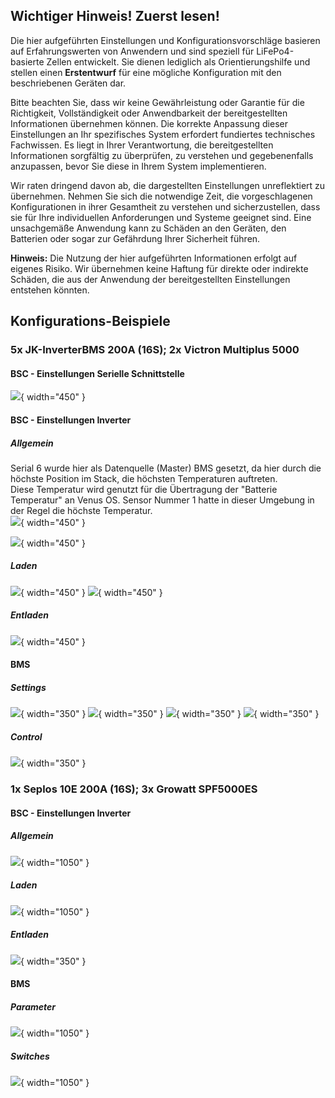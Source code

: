 ## Wichtiger Hinweis! Zuerst lesen!
Die hier aufgeführten Einstellungen und Konfigurationsvorschläge basieren auf Erfahrungswerten von Anwendern und sind speziell für LiFePo4-basierte Zellen entwickelt. Sie dienen lediglich als Orientierungshilfe und stellen einen **Erstentwurf** für eine mögliche Konfiguration mit den beschriebenen Geräten dar.  

Bitte beachten Sie, dass wir keine Gewährleistung oder Garantie für die Richtigkeit, Vollständigkeit oder Anwendbarkeit der bereitgestellten Informationen übernehmen können. Die korrekte Anpassung dieser Einstellungen an Ihr spezifisches System erfordert fundiertes technisches Fachwissen. Es liegt in Ihrer Verantwortung, die bereitgestellten Informationen sorgfältig zu überprüfen, zu verstehen und gegebenenfalls anzupassen, bevor Sie diese in Ihrem System implementieren.  

Wir raten dringend davon ab, die dargestellten Einstellungen unreflektiert zu übernehmen. Nehmen Sie sich die notwendige Zeit, die vorgeschlagenen Konfigurationen in ihrer Gesamtheit zu verstehen und sicherzustellen, dass sie für Ihre individuellen Anforderungen und Systeme geeignet sind. Eine unsachgemäße Anwendung kann zu Schäden an den Geräten, den Batterien oder sogar zur Gefährdung Ihrer Sicherheit führen.  

**Hinweis:** Die Nutzung der hier aufgeführten Informationen erfolgt auf eigenes Risiko. Wir übernehmen keine Haftung für direkte oder indirekte Schäden, die aus der Anwendung der bereitgestellten Einstellungen entstehen könnten.  

## Konfigurations-Beispiele
### 5x JK-InverterBMS 200A (16S); 2x Victron Multiplus 5000

#### BSC - Einstellungen Serielle Schnittstelle

![](img/beispielconfig/beispielcfg_serial.png){ width="450" }


#### BSC - Einstellungen Inverter
##### Allgemein
Serial 6 wurde hier als Datenquelle (Master) BMS gesetzt, da hier durch die höchste Position im Stack, die höchsten Temperaturen auftreten.  
Diese Temperatur wird genutzt für die Übertragung der "Batterie Temperatur" an Venus OS. Sensor Nummer 1 hatte in dieser Umgebung in der Regel die höchste Temperatur.  
![](img/beispielconfig/beispielcfg_inverter_general_1.png){ width="450" }
  
![](img/beispielconfig/beispielcfg_inverter_general_2.png){ width="450" }

##### Laden
![](img/beispielconfig/beispielcfg_inverter_charge_1.png){ width="450" }
![](img/beispielconfig/beispielcfg_inverter_charge_2.png){ width="450" }

##### Entladen
![](img/beispielconfig/beispielcfg_inverter_discharge_1.png){ width="450" }

#### BMS
##### Settings
![](img/beispielconfig/beispielcfg_bms_settings_jk_1.png){ width="350" }
![](img/beispielconfig/beispielcfg_bms_settings_jk_2.png){ width="350" }
![](img/beispielconfig/beispielcfg_bms_settings_jk_3.png){ width="350" }
![](img/beispielconfig/beispielcfg_bms_settings_jk_4.png){ width="350" }

##### Control
![](img/beispielconfig/beispielcfg_bms_settings_jk_5.png){ width="350" }


### 1x Seplos 10E 200A (16S); 3x Growatt SPF5000ES

#### BSC - Einstellungen Inverter
##### Allgemein
![](img/beispielconfig/beispielcfg_inverter_general_seplos.png){ width="1050" }

##### Laden
![](img/beispielconfig/beispielcfg_inverter_charge_seplos.png){ width="1050" }

##### Entladen
![](img/beispielconfig/beispielcfg_inverter_discharge_seplos.png){ width="350" }

#### BMS
##### Parameter
![](img/beispielconfig/beispielcfg_bms_seplos_parameter.png){ width="1050" }

##### Switches
![](img/beispielconfig/beispielcfg_bms_switches.png){ width="1050" }